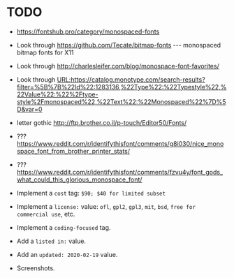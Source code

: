 # TODO

-   https://fontshub.pro/category/monospaced-fonts
-   Look through https://github.com/Tecate/bitmap-fonts --- monospaced bitmap fonts for X11
-   Look through http://charlesleifer.com/blog/monospace-font-favorites/
-   Look through <URL:https://catalog.monotype.com/search-results?filter=%5B%7B%22Id%22:1283136,%22Type%22:%22Typestyle%22,%22Value%22:%22%2Ftype-style%2Fmonospaced%22,%22Text%22:%22Monospaced%22%7D%5D&var=0>

-   letter gothic http://ftp.brother.co.il/p-touch/Editor50/Fonts/
-   ??? https://www.reddit.com/r/identifythisfont/comments/g8i030/nice_monospace_font_from_brother_printer_stats/
-   ??? https://www.reddit.com/r/identifythisfont/comments/fzvu4y/font_gods_what_could_this_glorious_monospace_font/

-   Implement a `cost` tag: `$90; $40 for limited subset`
-   Implement a `license:` value: `ofl`, `gpl2`, `gpl3`, `mit`, `bsd`, `free for commercial use`, etc.
-   Implement a `coding-focused` tag.
-   Add a `listed in:` value.
-   Add an `updated: 2020-02-19` value.
-   Screenshots.

